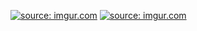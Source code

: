 <a href="http://imgur.com/zzd1ni6"><img src="http://i.imgur.com/zzd1ni6.png" title="source: imgur.com" /></a>
<a href="http://imgur.com/aVobVll"><img src="http://i.imgur.com/aVobVll.png" title="source: imgur.com" /></a>